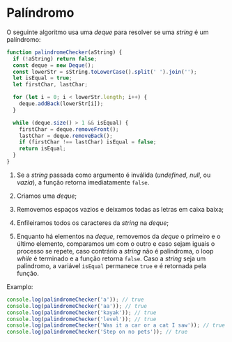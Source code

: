 # Palíndromo

O seguinte algoritmo usa uma _deque_ para resolver se uma _string_ é um palíndromo:

```javascript
function palindromeChecker(aString) {
  if (!aString) return false;
  const deque = new Deque();
  const lowerStr = sString.toLowerCase().split(' ').join('');
  let isEqual = true;
  let firstChar, lastChar;

  for (let i = 0; i < lowerStr.length; i++) {
    deque.addBack(lowerStr[i]);
  }

  while (deque.size() > 1 && isEqual) {
    firstChar = deque.removeFront();
    lastChar = deque.removeBack();
    if (firstChar !== lastChar) isEqual = false;
    return isEqual;
  }
}
```

1. Se a _string_ passada como argumento é inválida (_undefined, null,_ ou _vazia_), a função retorna imediatamente `false`.

2. Criamos uma _deque_;

3. Removemos espaços vazios e deixamos todas as letras em caixa baixa;

4. Enfileiramos todos os caracteres da _string_ na _deque_;

5. Enquanto há elementos na _deque_, removemos da _deque_ o primeiro e o último elemento, comparamos um com o outro e caso sejam iguais o processo se repete, caso contrário a _string_ não é palíndroma, o loop _while_ é terminado e a função retorna `false`. Caso a _string_ seja um palíndromo, a variável `isEqual` permanece `true` e é retornada pela função.

Examplo:

```javascript
console.log(palindromeChecker('a')); // true
console.log(palindromeChecker('aa')); // true
console.log(palindromeChecker('kayak')); // true
console.log(palindromeChecker('level')); // true
console.log(palindromeChecker('Was it a car or a cat I saw')); // true
console.log(palindromeChecker('Step on no pets')); // true
```
